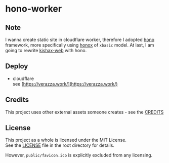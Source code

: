 # hono-worker

## Note
I wanna create static site in cloudflare worker, therefore I adopted [hono](https://hono.dev/) framework, more specifically using [honox](https://github.com/honojs/honox) of `xbasic` model. At last, I am going to rewrite [kishax-web](https://github.com/verazza/kishax-web) with hono.

## Deploy
- cloudflare  
see [https://verazza.work/](https://verazza.work/)

## Credits
This project uses other external assets someone creates - see the [CREDITS](CREDITS)

## License
This project as a whole is licensed under the MIT License.  
See the [LICENSE](LICENSE) file in the root directory for details.  
  
However, `public/favicon.ico` is explicitly excluded from any licensing.
